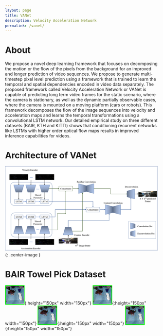 ```yaml
---
layout: page
title: VANet
description: Velocity Acceleration Network
permalink: /vanet/
---
```


# About
 We propose a novel deep learning framework that focuses on decomposing the motion or the flow of the pixels from the background for an improved and longer prediction of video sequences. We propose to generate multi-timestep pixel level prediction using a framework that is trained to learn the temporal and spatial dependencies encoded in  video data separately. The proposed framework called Velocity Acceleration Network or VANet is  capable of predicting long term video frames for the static scenario, where the camera is stationary, as well as the dynamic partially observable cases, where the camera is mounted on a moving platform (cars or robots). This framework decomposes the flow of the image sequences into velocity and acceleration maps and learns the temporal transformations using a convolutional LSTM network. Our detailed empirical study on three different  datasets (BAIR, KTH and KITTI) shows that conditioning recurrent networks like LSTMs with higher order optical flow maps results in improved inference capabilities for videos. 
# Architecture of VANet 
![](/images/VANet.png){: .center-image }
<!-- *Turtlebot3 (Left), Lego Mindstorms (right)* -->
# BAIR Towel Pick Dataset
<!-- Ground Truth               |  VANet                     | MCNet                    |  SVG
:-------------------------:|:--------------------------:|:------------------------:|:-------------------------: -->
![](/images/gt.gif){:height="150px" width="150px"}    ![](/images/VANet.gif){:height="150px" width="150px"} ![](/images/MCNet.gif){:height="150px" width="150px"}    ![](/images/svg.gif){:height="150px" width="150px"}
<!-- <p float="center"> -->
<!-- <img src="/images/gt.gif" width="425"/>  <img src="images/VANet.gif" width="425"/>  <img src="images/MCNet.gif" width="425"/> <img src="images/svg.gif" width="425"/>   -->
<!-- </p> -->
